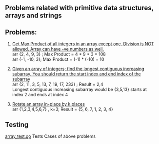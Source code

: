 ## Problems related with primitive data structures, arrays and strings

## Problems: 
1. [Get Max Product of all integers in an array except one. Division is NOT allowed. Array can have -ve numbers as well.](https://github.com/raiskumar/algo-ds/blob/master/array-strings/maxProductExceptOne.go)
   <br/>arr {2, 4, 9, 3} ; Max Product = 4 * 9 * 3 = 108
   <br/> arr {-1, -10, 3}; Max Product = (-1) * (-10) = 10 

2. [Given an array of integers; find the longest contiguous increasing subarray. You should return the start index and end index of the subarray](https://github.com/raiskumar/algo-ds/blob/master/array-strings/longestContiguousIncreasingSubarray.go)
   <br/>arr {2, 11, 3, 5, 13, 7, 19, 17, 233} ; Result = 2,4
   <br/> Longest contiguous increasing subarray would be {3,5,13}  starts at index 2 and ends at index 4

2. [Rotate an array in-place by k places](https://github.com/raiskumar/algo-ds/blob/master/array-strings/rotateArray.go)
   <br/>arr {1,2,3,4,5,6,7} , k=3; Result = {5, 6, 7, 1, 2, 3, 4}


## Testing
 [array_test.go](https://github.com/raiskumar/algo-ds/blob/master/array-strings/array_test.go) Tests Cases of above problems
